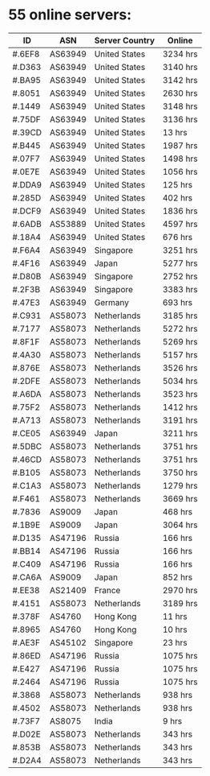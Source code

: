 # 55 online servers:

| ID | ASN | Server Country | Online |
| ------ | ------ | ------ | ------ |
| #.6EF8 | AS63949 | United States | 3234 hrs |
| #.D363 | AS63949 | United States | 3140 hrs |
| #.BA95 | AS63949 | United States | 3142 hrs |
| #.8051 | AS63949 | United States | 2630 hrs |
| #.1449 | AS63949 | United States | 3148 hrs |
| #.75DF | AS63949 | United States | 3136 hrs |
| #.39CD | AS63949 | United States | 13 hrs |
| #.B445 | AS63949 | United States | 1987 hrs |
| #.07F7 | AS63949 | United States | 1498 hrs |
| #.0E7E | AS63949 | United States | 1056 hrs |
| #.DDA9 | AS63949 | United States | 125 hrs |
| #.285D | AS63949 | United States | 402 hrs |
| #.DCF9 | AS63949 | United States | 1836 hrs |
| #.6ADB | AS53889 | United States | 4597 hrs |
| #.18A4 | AS63949 | United States | 676 hrs |
| #.F6A4 | AS63949 | Singapore | 3251 hrs |
| #.4F16 | AS63949 | Japan | 5277 hrs |
| #.D80B | AS63949 | Singapore | 2752 hrs |
| #.2F3B | AS63949 | Singapore | 3383 hrs |
| #.47E3 | AS63949 | Germany | 693 hrs |
| #.C931 | AS58073 | Netherlands | 3185 hrs |
| #.7177 | AS58073 | Netherlands | 5272 hrs |
| #.8F1F | AS58073 | Netherlands | 5269 hrs |
| #.4A30 | AS58073 | Netherlands | 5157 hrs |
| #.876E | AS58073 | Netherlands | 3526 hrs |
| #.2DFE | AS58073 | Netherlands | 5034 hrs |
| #.A6DA | AS58073 | Netherlands | 3523 hrs |
| #.75F2 | AS58073 | Netherlands | 1412 hrs |
| #.A713 | AS58073 | Netherlands | 3191 hrs |
| #.CE05 | AS63949 | Japan | 3211 hrs |
| #.5DBC | AS58073 | Netherlands | 3751 hrs |
| #.46CD | AS58073 | Netherlands | 3751 hrs |
| #.B105 | AS58073 | Netherlands | 3750 hrs |
| #.C1A3 | AS58073 | Netherlands | 1279 hrs |
| #.F461 | AS58073 | Netherlands | 3669 hrs |
| #.7836 | AS9009 | Japan | 468 hrs |
| #.1B9E | AS9009 | Japan | 3064 hrs |
| #.D135 | AS47196 | Russia | 166 hrs |
| #.BB14 | AS47196 | Russia | 166 hrs |
| #.C409 | AS47196 | Russia | 166 hrs |
| #.CA6A | AS9009 | Japan | 852 hrs |
| #.EE38 | AS21409 | France | 2970 hrs |
| #.4151 | AS58073 | Netherlands | 3189 hrs |
| #.378F | AS4760 | Hong Kong | 11 hrs |
| #.8965 | AS4760 | Hong Kong | 10 hrs |
| #.AE3F | AS45102 | Singapore | 23 hrs |
| #.86ED | AS47196 | Russia | 1075 hrs |
| #.E427 | AS47196 | Russia | 1075 hrs |
| #.2464 | AS47196 | Russia | 1075 hrs |
| #.3868 | AS58073 | Netherlands | 938 hrs |
| #.4502 | AS58073 | Netherlands | 938 hrs |
| #.73F7 | AS8075 | India | 9 hrs |
| #.D02E | AS58073 | Netherlands | 343 hrs |
| #.853B | AS58073 | Netherlands | 343 hrs |
| #.D2A4 | AS58073 | Netherlands | 343 hrs |

